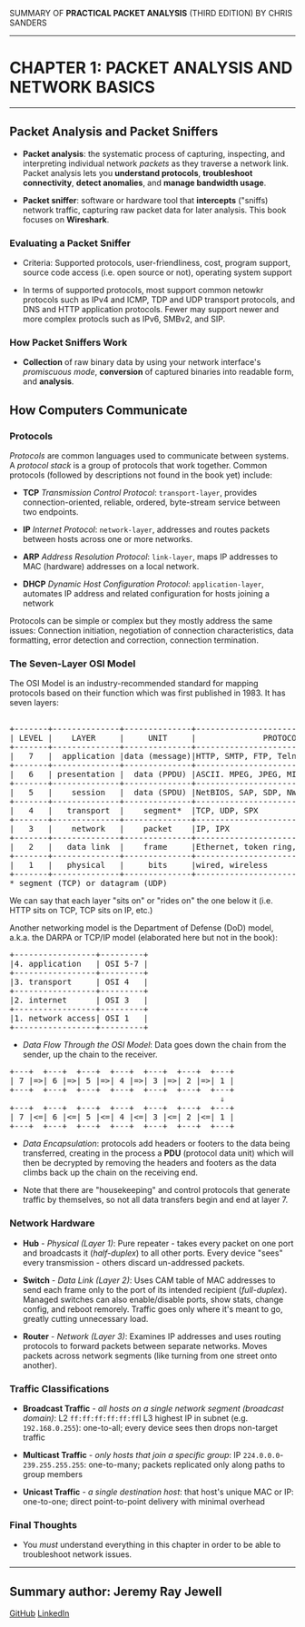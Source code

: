SUMMARY OF 
**PRACTICAL PACKET ANALYSIS** 
(THIRD EDITION) BY CHRIS SANDERS

---

# CHAPTER 1: PACKET ANALYSIS AND NETWORK BASICS	

---

## Packet Analysis and Packet Sniffers

- **Packet analysis**: the systematic process of capturing, inspecting, and interpreting individual network *packets* as they traverse a network link. Packet analysis lets you **understand protocols**, **troubleshoot connectivity**, **detect anomalies**, and **manage bandwidth usage**.

- **Packet sniffer**: software or hardware tool that **intercepts** ("sniffs) network traffic, capturing raw packet data for later analysis. This book focuses on **Wireshark**.

### Evaluating a Packet Sniffer

- Criteria: Supported protocols, user-friendliness, cost, program support, source code access (i.e. open source or not), operating system support

- In terms of supported protocols, most support common netowkr protocols such as IPv4 and ICMP, TDP and UDP transport protocols, and DNS and HTTP application protocols. Fewer may support newer and more complex protocls such as IPv6, SMBv2, and SIP.

### How Packet Sniffers Work

- **Collection** of raw binary data by using your network interface's *promiscuous mode*, **conversion** of captured binaries into readable form, and **analysis**.

## How Computers Communicate

### Protocols

*Protocols* are common languages used to communicate between systems. A *protocol stack* is a group of protocols that work together. Common protocols (followed by descriptions not found in the book yet) include:

- **TCP** *Transmission Control Protocol*: `transport-layer`, provides connection-oriented, reliable, ordered, byte-stream service between two endpoints.

- **IP** *Internet Protocol*: `network-layer`, addresses and routes packets between hosts across one or more networks.

- **ARP** *Address Resolution Protocol*: `link-layer`, maps IP addresses to MAC (hardware) addresses on a local network.

- **DHCP** *Dynamic Host Configuration Protocol*: `application-layer`, automates IP address and related configuration for hosts joining a network

Protocols can be simple or complex but they mostly address the same issues: Connection initiation, negotiation of connection characteristics, data formatting, error detection and correction, connection termination.

### The Seven-Layer OSI Model

The OSI Model is an industry-recommended standard for mapping protocols based on their function which was first published in 1983. It has seven layers:
<pre markdown>                                                               
+-------+--------------+--------------+-------------------------------------+
| LEVEL |    LAYER     |     UNIT     |              PROTOCOLS              |
+-------+--------------+--------------+-------------------------------------+
|   7   |  application |data (message)|HTTP, SMTP, FTP, Telnet              |
+-------+--------------+--------------+-------------------------------------+
|   6   | presentation |  data (PPDU) |ASCII. MPEG, JPEG, MIDI              |
+-------+--------------+--------------+-------------------------------------+
|   5   |    session   |  data (SPDU) |NetBIOS, SAP, SDP, NWLink            |
+-------+--------------+--------------+-------------------------------------+
|   4   |   transport  |    segment*  |TCP, UDP, SPX                        |
+-------+--------------+--------------+-------------------------------------+
|   3   |    network   |    packet    |IP, IPX                              |
+-------+--------------+--------------+-------------------------------------+
|   2   |   data link  |    frame     |Ethernet, token ring, FDDI, AppleTalk|
+-------+--------------+--------------+-------------------------------------+
|   1   |   physical   |     bits     |wired, wireless                      |
+-------+--------------+--------------+-------------------------------------+
* segment (TCP) or datagram (UDP)
</pre>
We can say that each layer "sits on" or "rides on" the one below it (i.e. HTTP sits on TCP, TCP sits on IP, etc.)

Another networking model is the Department of Defense (DoD) model, a.k.a. the DARPA or TCP/IP model (elaborated here but not in the book):
<pre markdown>
+-----------------+---------+
|4. application   | OSI 5-7 |
+-----------------+---------+
|3. transport     | OSI 4   |
+-----------------+---------+
|2. internet      | OSI 3   |
+-----------------+---------+
|1. network access| OSI 1   |
+-----------------+---------+
</pre>

- *Data Flow Through the OSI Model*: Data goes down the chain from the sender, up the chain to the receiver.
<pre markdown>
+---+  +---+  +---+  +---+  +---+  +---+  +---+
| 7 |=>| 6 |=>| 5 |=>| 4 |=>| 3 |=>| 2 |=>| 1 |
+---+  +---+  +---+  +---+  +---+  +---+  +---+
                                            ⇓
+---+  +---+  +---+  +---+  +---+  +---+  +---+
| 7 |<=| 6 |<=| 5 |<=| 4 |<=| 3 |<=| 2 |<=| 1 |
+---+  +---+  +---+  +---+  +---+  +---+  +---+
</pre>

- *Data Encapsulation*: protocols add headers or footers to the data being transferred, creating in the process a **PDU** (protocol data unit) which will then be decrypted by removing the headers and footers as the data climbs back up the chain on the receiving end.

- Note that there are "housekeeping" and control protocols that generate traffic by themselves, so not all data transfers begin and end at layer 7.

### Network Hardware

- **Hub** - *Physical (Layer 1)*: Pure repeater - takes every packet on one port and broadcasts it (*half-duplex*) to all other ports. Every device "sees" every transmission - others discard un-addressed packets.

- **Switch** - *Data Link (Layer 2)*: Uses CAM table of MAC addresses to send each frame only to the port of its intended recipient (*full-duplex*). Managed switches can also enable/disable ports, show stats, change config, and reboot remorely. Traffic goes only where it's meant to go, greatly cutting unnecessary load.

- **Router** - *Network (Layer 3)*: Examines IP addresses and uses routing protocols to forward packets between separate networks. Moves packets across network segments (like turning from one street onto another).

### Traffic Classifications

- **Broadcast Traffic** - *all hosts on a single network segment (broadcast domain)*: L2 `ff:ff:ff:ff:ff:ff`l L3 highest IP in subnet (e.g. `192.168.0.255`): one-to-all; every device sees then drops non-target traffic

- **Multicast Traffic** - *only hosts that join a specific group*: IP `224.0.0.0`-`239.255.255.255`: one-to-many; packets replicated only along paths to group members

- **Unicast Traffic** - *a single destination host*: that host's unique MAC or IP: one-to-one; direct point-to-point delivery with minimal overhead

### Final Thoughts

- You *must* understand everything in this chapter in order to be able to troubleshoot network issues.

---

## Summary author: **Jeremy Ray Jewell**
[GitHub](https://github.com/jeremyrayjewell)
[LinkedIn](https://www.linkedin.com/in/jeremyrayjewell)